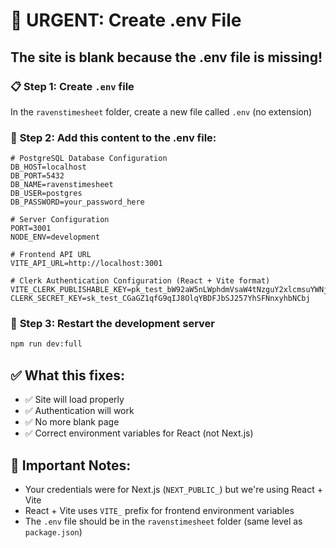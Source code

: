 # 🚨 URGENT: Create .env File

## The site is blank because the .env file is missing!

### 📋 **Step 1: Create `.env` file**
In the `ravenstimesheet` folder, create a new file called `.env` (no extension)

### 📝 **Step 2: Add this content to the .env file:**

```env
# PostgreSQL Database Configuration
DB_HOST=localhost
DB_PORT=5432
DB_NAME=ravenstimesheet
DB_USER=postgres
DB_PASSWORD=your_password_here

# Server Configuration
PORT=3001
NODE_ENV=development

# Frontend API URL
VITE_API_URL=http://localhost:3001

# Clerk Authentication Configuration (React + Vite format)
VITE_CLERK_PUBLISHABLE_KEY=pk_test_bW92aW5nLWphdmVsaW4tNzguY2xlcmsuYWNjb3VudHMuZGV2JA
CLERK_SECRET_KEY=sk_test_CGaGZ1qfG9qIJ8OlqYBDFJbSJ257YhSFNnxyhbNCbj
```

### 🔄 **Step 3: Restart the development server**
```bash
npm run dev:full
```

## ✅ **What this fixes:**
- ✅ Site will load properly
- ✅ Authentication will work
- ✅ No more blank page
- ✅ Correct environment variables for React (not Next.js)

## 📍 **Important Notes:**
- Your credentials were for Next.js (`NEXT_PUBLIC_`) but we're using React + Vite
- React + Vite uses `VITE_` prefix for frontend environment variables
- The `.env` file should be in the `ravenstimesheet` folder (same level as `package.json`) 